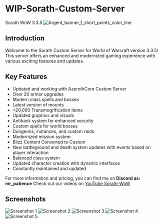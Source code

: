 # WIP-Sorath-Custom-Server
Sorath WoW 3.3.5
![Argent_banner_1_short_points_color_line](https://github.com/jedagutavito/WIP-Sorath-Custom-Server/assets/73094194/90a0318f-51d1-47e4-b477-e73aace70858)

## Introduction

Welcome to the Sorath Custom Server for World of Warcraft version 3.3.5! This server offers an enhanced and modernized gaming experience with various exciting features and updates.

## Key Features

- Updated and working with AzerothCore Custom Server
- Over 20 armor upgrades
- Modern class spells and bosses
- Latest version of mounts
- +20,000 Transmogrification items
- Updated graphics and visuals
- Antihack system for enhanced security
- Custom spells for world bosses
- Dungeons, instances, and custom raids
- Modernized mission system
- Blizz Content Converted to Custom
- New battleground and death system updates with events based on player interaction
- Balanced class system
- Updated character creation with dynamic interfaces
- Constantly maintained and updated

For more information and pricing, you can find me on **Discord as: mr_patience**
Check out our videos on [YouTube Sorath-WoW](https://www.youtube.com/@sorathwow2436)

## Screenshots

![Screenshot 1](https://github.com/jedagutavito/WIP-Sorath-Custom-Server/assets/73094194/e02af366-c8c4-4694-b1ee-9329890228da)
![Screenshot 2](https://github.com/jedagutavito/WIP-Sorath-Custom-Server/assets/73094194/85575915-1b54-4087-95f6-23802a0f8f46)
![Screenshot 3](https://github.com/jedagutavito/WIP-Sorath-Custom-Server/assets/73094194/1a2c5226-6ad8-42ff-bd84-f4209178a64b)
![Screenshot 4](https://github.com/jedagutavito/WIP-Sorath-Custom-Server/assets/73094194/9d6a4640-6bda-4571-9cc4-f520c7c76854)
![Screenshot 5](https://github.com/jedagutavito/WIP-Sorath-Custom-Server/assets/73094194/736fbfd0-7ea4-4bac-819e-e1616df410fc)
